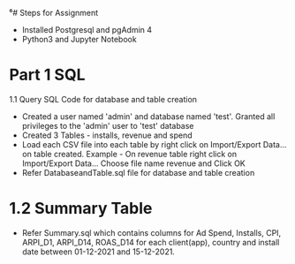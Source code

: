 ⁶# Steps for Assignment
- Installed Postgresql and pgAdmin 4
- Python3 and Jupyter Notebook
# Part 1 SQL
1.1 Query SQL Code for database and table creation
- Created a user named 'admin' and database named 'test'. Granted all privileges to the 'admin' user to 'test' database
- Created 3 Tables - installs, revenue and spend
- Load each CSV file into each table by right click on Import/Export Data... on table created. Example - On revenue table right click on Import/Export Data... Choose file name revenue and Click OK 
- Refer DatabaseandTable.sql file for database and table creation
 # 1.2 Summary Table
  - Refer Summary.sql which contains columns for Ad Spend, Installs, CPI, ARPI_D1, ARPI_D14, ROAS_D14 for each client(app), country and install date between 01-12-2021 and 15-12-2021.
